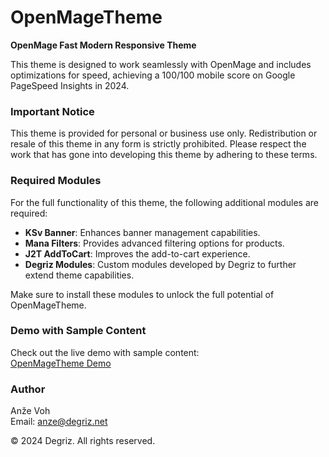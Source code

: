# OpenMageTheme

**OpenMage Fast Modern Responsive Theme**

This theme is designed to work seamlessly with OpenMage and includes optimizations for speed, achieving a 100/100 mobile score on Google PageSpeed Insights in 2024.

### Important Notice
This theme is provided for personal or business use only. Redistribution or resale of this theme in any form is strictly prohibited. Please respect the work that has gone into developing this theme by adhering to these terms.

### Required Modules
For the full functionality of this theme, the following additional modules are required:
- **KSv Banner**: Enhances banner management capabilities.
- **Mana Filters**: Provides advanced filtering options for products.
- **J2T AddToCart**: Improves the add-to-cart experience.
- **Degriz Modules**: Custom modules developed by Degriz to further extend theme capabilities.

Make sure to install these modules to unlock the full potential of OpenMageTheme.

### Demo with Sample Content
Check out the live demo with sample content:  
[OpenMageTheme Demo](https://demo.degriz.net/en/)

### Author
Anže Voh  
Email: [anze@degriz.net](mailto:anze@degriz.net)

© 2024 Degriz. All rights reserved.

